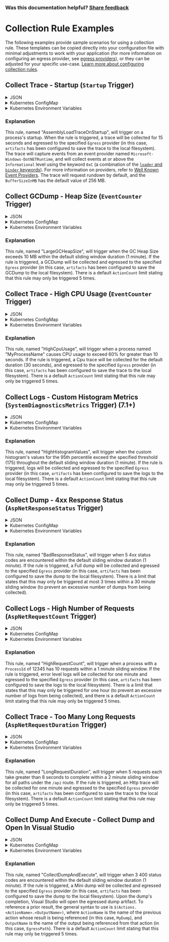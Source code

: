 
### Was this documentation helpful? [Share feedback](https://www.research.net/r/DGDQWXH?src=documentation%2Fcollectionrules%2Fcollectionruleexamples)

# Collection Rule Examples

The following examples provide sample scenarios for using a collection rule. These templates can be copied directly into your configuration file with minimal adjustments to work with your application (for more information on configuring an egress provider, see [egress providers](../configuration/egress-configuration.md)), or they can be adjusted for your specific use-case. [Learn more about configuring collection rules](collectionrules.md).

## Collect Trace - Startup (`Startup` Trigger)

<details>
  <summary>JSON</summary>

  ```json
  {
    "AssemblyLoadTraceOnStartup": {
      "Trigger": {
        "Type": "Startup"
      },
      "Actions": [
        {
          "Type": "CollectTrace",
          "Settings": {
            "Providers": [{
                "Name": "Microsoft-Windows-DotNETRuntime",
                "EventLevel": "Informational",
                "Keywords": "0xC"
            }],
            "Duration": "00:00:15",
            "Egress": "artifacts"
          }
        }
      ]
    }
  }
  ```
</details>

<details>
  <summary>Kubernetes ConfigMap</summary>
  
  ```yaml
  CollectionRules__AssemblyLoadTraceOnStartup__Trigger__Type: "Startup"
  CollectionRules__AssemblyLoadTraceOnStartup__Actions__0__Type: "CollectTrace"
  CollectionRules__AssemblyLoadTraceOnStartup__Actions__0__Settings__Providers__0__Name: "Microsoft-Windows-DotNETRuntime"
  CollectionRules__AssemblyLoadTraceOnStartup__Actions__0__Settings__Providers__0__EventLevel: "Informational"
  CollectionRules__AssemblyLoadTraceOnStartup__Actions__0__Settings__Providers__0__Keywords: "0xC"
  CollectionRules__AssemblyLoadTraceOnStartup__Actions__0__Settings__Duration: "00:00:15"
  CollectionRules__AssemblyLoadTraceOnStartup__Actions__0__Settings__Egress: "artifacts"
  ```
</details>

<details>
  <summary>Kubernetes Environment Variables</summary>
  
  ```yaml
  - name: DotnetMonitor_CollectionRules__AssemblyLoadTraceOnStartup__Trigger__Type
    value: "Startup"
  - name: DotnetMonitor_CollectionRules__AssemblyLoadTraceOnStartup__Actions__0__Type
    value: "CollectTrace"
  - name: DotnetMonitor_CollectionRules__AssemblyLoadTraceOnStartup__Actions__0__Settings__Providers__0__Name
    value: "Microsoft-Windows-DotNETRuntime"
  - name: DotnetMonitor_CollectionRules__AssemblyLoadTraceOnStartup__Actions__0__Settings__Providers__0__EventLevel
    value: "Informational"
  - name: DotnetMonitor_CollectionRules__AssemblyLoadTraceOnStartup__Actions__0__Settings__Providers__0__Keywords
    value: "0xC"
  - name: DotnetMonitor_CollectionRules__AssemblyLoadTraceOnStartup__Actions__0__Settings__Duration
    value: "00:00:15"
  - name: DotnetMonitor_CollectionRules__AssemblyLoadTraceOnStartup__Actions__0__Settings__Egress
    value: "artifacts"
  ```
</details>

### Explanation

This rule, named "AssemblyLoadTraceOnStartup", will trigger on a process's startup. When the rule is triggered, a trace will be collected for 15 seconds and egressed to the specified `Egress` provider (in this case, `artifacts` has been configured to save the trace to the local filesystem). The trace will capture events from an event provider named `Microsoft-Windows-DotNETRuntime`, and will collect events at or above the `Informational` level using the keyword `0xC` (a combination of the [`loader` and `binder` keywords](https://learn.microsoft.com/dotnet/fundamentals/diagnostics/runtime-loader-binder-events)). For more information on providers, refer to [Well Known Event Providers](https://docs.microsoft.com/dotnet/core/diagnostics/well-known-event-providers). The trace will request rundown by default, and the `BufferSizeInMB` has the default value of 256 MB.

## Collect GCDump - Heap Size (`EventCounter` Trigger)

<details>
  <summary>JSON</summary>

  ```json
  {
    "LargeGCHeapSize": {
      "Trigger": {
        "Type": "EventCounter",
        "Settings": {
          "ProviderName": "System.Runtime",
          "CounterName": "gc-heap-size",
          "GreaterThan": 10
        }
      },
      "Actions": [
        {
          "Type": "CollectGCDump",
          "Settings": {
            "Egress": "artifacts"
          }
        }
      ]
    }
  }
  ```
</details>

<details>
  <summary>Kubernetes ConfigMap</summary>
  
  ```yaml
  CollectionRules__LargeGCHeapSize__Trigger__Type: "EventCounter"
  CollectionRules__LargeGCHeapSize__Trigger__Settings__ProviderName: "System.Runtime"
  CollectionRules__LargeGCHeapSize__Trigger__Settings__CounterName: "gc-heap-size"
  CollectionRules__LargeGCHeapSize__Trigger__Settings__GreaterThan: "10"
  CollectionRules__LargeGCHeapSize__Actions__0__Type: "CollectGCDump"
  CollectionRules__LargeGCHeapSize__Actions__0__Settings__Egress: "artifacts"
  ```
</details>

<details>
  <summary>Kubernetes Environment Variables</summary>
  
  ```yaml
  - name: DotnetMonitor_CollectionRules__LargeGCHeapSize__Trigger__Type
    value: "EventCounter"
  - name: DotnetMonitor_CollectionRules__LargeGCHeapSize__Trigger__Settings__ProviderName
    value: "System.Runtime"
  - name: DotnetMonitor_CollectionRules__LargeGCHeapSize__Trigger__Settings__CounterName
    value: "gc-heap-size"
  - name: DotnetMonitor_CollectionRules__LargeGCHeapSize__Trigger__Settings__GreaterThan
    value: "10"
  - name: DotnetMonitor_CollectionRules__LargeGCHeapSize__Actions__0__Type
    value: "CollectGCDump"
  - name: DotnetMonitor_CollectionRules__LargeGCHeapSize__Actions__0__Settings__Egress
    value: "artifacts"
  ```
</details>

### Explanation

This rule, named "LargeGCHeapSize", will trigger when the GC Heap Size exceeds 10 MB within the default sliding window duration (1 minute). If the rule is triggered, a GCDump will be collected and egressed to the specified `Egress` provider (in this case, `artifacts` has been configured to save the GCDump to the local filesystem). There is a default `ActionCount` limit stating that this rule may only be triggered 5 times.

## Collect Trace - High CPU Usage (`EventCounter` Trigger)

<details>
  <summary>JSON</summary>

  ```json
  {
    "HighCpuUsage": {
      "Trigger": {
        "Type": "EventCounter",
        "Settings": {
          "ProviderName": "System.Runtime",
          "CounterName": "cpu-usage",
          "GreaterThan": 60,
          "SlidingWindowDuration": "00:00:10"
        }
      },
      "Actions": [
        {
          "Type": "CollectTrace",
          "Settings": {
            "Profile": "Cpu",
            "Egress": "artifacts"
          }
        }
      ],
      "Filters": [
        {
          "Key": "ProcessName",
          "Value": "MyProcessName"
        }
      ]
    }
  }
  ```  
</details>

<details>
  <summary>Kubernetes ConfigMap</summary>
  
  ```yaml
  CollectionRules__HighCpuUsage__Trigger__Type: "EventCounter"
  CollectionRules__HighCpuUsage__Trigger__Settings__ProviderName: "System.Runtime"
  CollectionRules__HighCpuUsage__Trigger__Settings__CounterName: "cpu-usage"
  CollectionRules__HighCpuUsage__Trigger__Settings__GreaterThan: "60"
  CollectionRules__HighCpuUsage__Trigger__Settings__SlidingWindowDuration: "00:00:10"
  CollectionRules__HighCpuUsage__Actions__0__Type: "CollectTrace"
  CollectionRules__HighCpuUsage__Actions__0__Settings__Profile: "Cpu"
  CollectionRules__HighCpuUsage__Actions__0__Settings__Egress: "artifacts"
  CollectionRules__HighCpuUsage__Filters__0__Key: "ProcessName"
  CollectionRules__HighCpuUsage__Filters__0__Value: "MyProcessName"
  ```
</details>

<details>
  <summary>Kubernetes Environment Variables</summary>
  
  ```yaml
  - name: DotnetMonitor_CollectionRules__HighCpuUsage__Trigger__Type
    value: "EventCounter"
  - name: DotnetMonitor_CollectionRules__HighCpuUsage__Trigger__Settings__ProviderName
    value: "System.Runtime"
  - name: DotnetMonitor_CollectionRules__HighCpuUsage__Trigger__Settings__CounterName
    value: "cpu-usage"
  - name: DotnetMonitor_CollectionRules__HighCpuUsage__Trigger__Settings__GreaterThan
    value: "60"
  - name: DotnetMonitor_CollectionRules__HighCpuUsage__Trigger__Settings__SlidingWindowDuration
    value: "00:00:10"
  - name: DotnetMonitor_CollectionRules__HighCpuUsage__Actions__0__Type
    value: "CollectTrace"
  - name: DotnetMonitor_CollectionRules__HighCpuUsage__Actions__0__Settings__Profile
    value: "Cpu"
  - name: DotnetMonitor_CollectionRules__HighCpuUsage__Actions__0__Settings__Egress
    value: "artifacts"
  - name: DotnetMonitor_CollectionRules__HighCpuUsage__Filters__0__Key
    value: "ProcessName"
  - name: DotnetMonitor_CollectionRules__HighCpuUsage__Filters__0__Value
    value: "MyProcessName"
  ```
</details>

### Explanation

This rule, named "HighCpuUsage", will trigger when a process named "MyProcessName" causes CPU usage to exceed 60% for greater than 10 seconds. If the rule is triggered, a Cpu trace will be collected for the default duration (30 seconds), and egressed to the specified `Egress` provider (in this case, `artifacts` has been configured to save the trace to the local filesystem). There is a default `ActionCount` limit stating that this rule may only be triggered 5 times.

## Collect Logs - Custom Histogram Metrics (`SystemDiagnosticsMetrics` Trigger) (7.1+)

<details>
  <summary>JSON</summary>

  ```json
  {
    "HighHistogramValues": {
      "Trigger": {
        "Type": "SystemDiagnosticsMetrics",
        "Settings": {
          "MeterName": "MyCustomMeter",
          "InstrumentName": "MyCustomHistogram",
          "HistogramPercentile": "95",
          "GreaterThan": 175
        }
      },
      "Actions": [
        {
          "Type": "CollectLogs",
          "Settings": {
            "Egress": "artifacts",
            "DefaultLevel": "Warning",
            "UseAppFilters": false,
            "Duration": "00:00:30"
          }
        }
      ]
    }
  }
  ```
</details>

<details>
  <summary>Kubernetes ConfigMap</summary>

  ```yaml
  CollectionRules__HighHistogramValues__Trigger__Type: "SystemDiagnosticsMetrics"
  CollectionRules__HighHistogramValues__Trigger__Settings__MeterName: "MyCustomMeter"
  CollectionRules__HighHistogramValues__Trigger__Settings__InstrumentName: "MyCustomHistogram"
  CollectionRules__HighHistogramValues__Trigger__Settings__HistogramPercentile: "95"
  CollectionRules__HighHistogramValues__Trigger__Settings__GreaterThan: "175"
  CollectionRules__HighHistogramValues__Actions__0__Type: "CollectLogs"
  CollectionRules__HighHistogramValues__Actions__0__Settings__Egress: "artifacts"
  CollectionRules__HighHistogramValues__Actions__0__Settings__DefaultLevel: "Warning"
  CollectionRules__HighHistogramValues__Actions__0__Settings__UseAppFilters: "false"
  CollectionRules__HighHistogramValues__Actions__0__Settings__Duration: "00:00:30"
  ```
</details>

<details>
  <summary>Kubernetes Environment Variables</summary>

  ```yaml
  - name: DotnetMonitor_CollectionRules__HighHistogramValues__Trigger__Type
    value: "SystemDiagnosticsMetrics"
  - name: DotnetMonitor_CollectionRules__HighHistogramValues__Trigger__Settings_MeterName
    value: "MyCustomMeter"
  - name: DotnetMonitor_CollectionRules__HighHistogramValues__Trigger__Settings__InstrumentName
    value: "MyCustomHistogram"
  - name: DotnetMonitor_CollectionRules__HighHistogramValues__Trigger__Settings__HistogramPercentile
    value: "95"
  - name: DotnetMonitor_CollectionRules__HighHistogramValues__Trigger__Settings__GreaterThan
    value: "175"
  - name: DotnetMonitor_CollectionRules__HighHistogramValues__Actions__0__Type
    value: "CollectLogs"
  - name: DotnetMonitor_CollectionRules__HighHistogramValues__Actions__0__Settings__Egress
    value: "artifacts"
  - name: DotnetMonitor_CollectionRules__HighHistogramValues__Actions__0__Settings__DefaultLevel
    value: "Warning"
  - name: DotnetMonitor_CollectionRules__HighHistogramValues__Actions__0__Settings__UseAppFilters
    value: "false"
  - name: DotnetMonitor_CollectionRules__HighHistogramValues__Actions__0__Settings__Duration
    value: "00:00:30"    
  ```
</details>

### Explanation

This rule, named "HighHistogramValues", will trigger when the custom histogram's values for the 95th percentile exceed the specified threshold (175) throughout the default sliding window duration (1 minute). If the rule is triggered, logs will be collected and egressed to the specified `Egress` provider (in this case, `artifacts` has been configured to save the logs to the local filesystem). There is a default `ActionCount` limit stating that this rule may only be triggered 5 times.

## Collect Dump - 4xx Response Status (`AspNetResponseStatus` Trigger)

<details>
  <summary>JSON</summary>

  ```json
  {
    "BadResponseStatus": {
      "Trigger": {
        "Type": "AspNetResponseStatus",
        "Settings": {
          "ResponseCount": 5,
          "StatusCodes": [
            "400-499"
          ]
        }
      },
      "Actions": [
        {
          "Type": "CollectDump",
          "Settings": {
            "Egress": "artifacts",
            "Type": "Full"
          }
        }
      ],
      "Limits": {
        "ActionCount": 3,
        "ActionCountSlidingWindowDuration": "00:30:00"
      }
    }
  }
  ```
</details>

<details>
  <summary>Kubernetes ConfigMap</summary>
  
  ```yaml
  CollectionRules__BadResponseStatus__Trigger__Type: "AspNetResponseStatus"
  CollectionRules__BadResponseStatus__Trigger__Settings__ResponseCount: "5"
  CollectionRules__BadResponseStatus__Trigger__Settings__StatusCodes__0: "400-499"
  CollectionRules__BadResponseStatus__Actions__0__Type: "CollectDump"
  CollectionRules__BadResponseStatus__Actions__0__Settings__Egress: "artifacts"
  CollectionRules__BadResponseStatus__Actions__0__Settings__Type: "Full"
  CollectionRules__BadResponseStatus__Limits__ActionCount: "3"
  CollectionRules__BadResponseStatus__Limits__ActionCountSlidingWindowDuration: "00:30:00"
  ```
</details>

<details>
  <summary>Kubernetes Environment Variables</summary>
  
  ```yaml
  - name: DotnetMonitor_CollectionRules__BadResponseStatus__Trigger__Type
    value: "AspNetResponseStatus"
  - name: DotnetMonitor_CollectionRules__BadResponseStatus__Trigger__Settings__ResponseCount
    value: "5"
  - name: DotnetMonitor_CollectionRules__BadResponseStatus__Trigger__Settings__StatusCodes__0
    value: "400-499"
  - name: DotnetMonitor_CollectionRules__BadResponseStatus__Actions__0__Type
    value: "CollectDump"
  - name: DotnetMonitor_CollectionRules__BadResponseStatus__Actions__0__Settings__Egress
    value: "artifacts"
  - name: DotnetMonitor_CollectionRules__BadResponseStatus__Actions__0__Settings__Type
    value: "Full"
  - name: DotnetMonitor_CollectionRules__BadResponseStatus__Limits__ActionCount
    value: "3"
  - name: DotnetMonitor_CollectionRules__BadResponseStatus__Limits__ActionCountSlidingWindowDuration
    value: "00:30:00"
  ```
</details>

### Explanation

This rule, named "BadResponseStatus", will trigger when 5 4xx status codes are encountered within the default sliding window duration (1 minute). If the rule is triggered, a Full dump will be collected and egressed to the specified `Egress` provider (in this case, `artifacts` has been configured to save the dump to the local filesystem). There is a limit that states that this may only be triggered at most 3 times within a 30 minute sliding window (to prevent an excessive number of dumps from being collected).

## Collect Logs - High Number of Requests (`AspNetRequestCount` Trigger)

<details>
  <summary>JSON</summary>

  ```json
  {
    "HighRequestCount": {
      "Filters": [
        {
          "Key": "ProcessId",
          "Value": "12345",
          "MatchType": "Exact"
        }
      ],
      "Trigger": {
        "Type": "AspNetRequestCount",
        "Settings": {
          "RequestCount": 10,
          "SlidingWindowDuration": "00:01:00"
        }
      },
      "Actions": [
        {
          "Type": "CollectLogs",
          "Settings": {
            "Egress": "artifacts",
            "DefaultLevel": "Error",
            "UseAppFilters": false,
            "Duration": "00:01:00"
          }
        }
      ],
      "Limits": {
        "RuleDuration": "01:00:00"
      }
    }
  }
  ```
</details>

<details>
  <summary>Kubernetes ConfigMap</summary>
    
  ```yaml
  CollectionRules__HighRequestCount__Filters__0__Key: "ProcessId"
  CollectionRules__HighRequestCount__Filters__0__Value: "12345"
  CollectionRules__HighRequestCount__Filters__0__MatchType: "Exact"
  CollectionRules__HighRequestCount__Trigger__Type: "AspNetRequestCount"
  CollectionRules__HighRequestCount__Trigger__Settings__RequestCount: "10"
  CollectionRules__HighRequestCount__Trigger__Settings__SlidingWindowDuration: "00:01:00"
  CollectionRules__HighRequestCount__Actions__0__Type: "CollectLogs"
  CollectionRules__HighRequestCount__Actions__0__Settings__Egress: "artifacts"
  CollectionRules__HighRequestCount__Actions__0__Settings__DefaultLevel: "Error"
  CollectionRules__HighRequestCount__Actions__0__Settings__UseAppFilters: "false"
  CollectionRules__HighRequestCount__Actions__0__Settings__Duration: "00:01:00"
  CollectionRules__HighRequestCount__Limits__RuleDuration: "01:00:00"
  ```
</details>

<details>
  <summary>Kubernetes Environment Variables</summary>
  
  ```yaml
  - name: DotnetMonitor_CollectionRules__HighRequestCount__Filters__0__Key
    value: "ProcessId"
  - name: DotnetMonitor_CollectionRules__HighRequestCount__Filters__0__Value
    value: "12345"
  - name: DotnetMonitor_CollectionRules__HighRequestCount__Filters__0__MatchType
    value: "Exact"
  - name: DotnetMonitor_CollectionRules__HighRequestCount__Trigger__Type
    value: "AspNetRequestCount"
  - name: DotnetMonitor_CollectionRules__HighRequestCount__Trigger__Settings__RequestCount
    value: "10"
  - name: DotnetMonitor_CollectionRules__HighRequestCount__Trigger__Settings__SlidingWindowDuration
    value: "00:01:00"
  - name: DotnetMonitor_CollectionRules__HighRequestCount__Actions__0__Type
    value: "CollectLogs"
  - name: DotnetMonitor_CollectionRules__HighRequestCount__Actions__0__Settings__Egress
    value: "artifacts"
  - name: DotnetMonitor_CollectionRules__HighRequestCount__Actions__0__Settings__DefaultLevel
    value: "Error"
  - name: DotnetMonitor_CollectionRules__HighRequestCount__Actions__0__Settings__UseAppFilters
    value: "false"
  - name: DotnetMonitor_CollectionRules__HighRequestCount__Actions__0__Settings__Duration
    value: "00:01:00"
  - name: DotnetMonitor_CollectionRules__HighRequestCount__Limits__RuleDuration
    value: "01:00:00"
  ```
</details>

### Explanation

This rule, named "HighRequestCount", will trigger when a process with a `ProcessId` of 12345 has 10 requests within a 1 minute sliding window. If the rule is triggered, error level logs will be collected for one minute and egressed to the specified `Egress` provider (in this case, `artifacts` has been configured to save the logs to the local filesystem). There is a limit that states that this may only be triggered for one hour (to prevent an excessive number of logs from being collected), and there is a default `ActionCount` limit stating that this rule may only be triggered 5 times.
    
## Collect Trace - Too Many Long Requests (`AspNetRequestDuration` Trigger)

<details>
  <summary>JSON</summary>

  ```json
  {
    "LongRequestDuration": {
      "Trigger": {
        "Type": "AspNetRequestDuration",
        "Settings": {
          "RequestCount": 5,
          "RequestDuration": "00:00:08",
          "SlidingWindowDuration": "00:02:00",
          "IncludePaths": [ "/api/**/*" ]
        }
      },
      "Actions": [
        {
          "Type": "CollectTrace",
          "Settings": {
            "Profile": "Http",
            "Egress": "artifacts",
            "Duration": "00:01:00"
          }
        }
      ]
    }
  }
  ```  
</details>

<details>
  <summary>Kubernetes ConfigMap</summary>
  
  ```yaml
  CollectionRules__LongRequestDuration__Trigger__Type: "AspNetRequestDuration"
  CollectionRules__LongRequestDuration__Trigger__Settings__RequestCount: "5"
  CollectionRules__LongRequestDuration__Trigger__Settings__RequestDuration: "00:00:08"
  CollectionRules__LongRequestDuration__Trigger__Settings__SlidingWindowDuration: "00:02:00"
  CollectionRules__LongRequestDuration__Trigger__Settings__IncludePaths__0: "/api/**/*"
  CollectionRules__LongRequestDuration__Actions__0__Type: "CollectTrace"
  CollectionRules__LongRequestDuration__Actions__0__Settings__Profile: "Http"
  CollectionRules__LongRequestDuration__Actions__0__Settings__Egress: "artifacts"
  CollectionRules__LongRequestDuration__Actions__0__Settings__Duration: "00:01:00"
  ```
</details>

<details>
  <summary>Kubernetes Environment Variables</summary>
  
  ```yaml
  - name: DotnetMonitor_CollectionRules__LongRequestDuration__Trigger__Type
    value: "AspNetRequestDuration"
  - name: DotnetMonitor_CollectionRules__LongRequestDuration__Trigger__Settings__RequestCount
    value: "5"
  - name: DotnetMonitor_CollectionRules__LongRequestDuration__Trigger__Settings__RequestDuration
    value: "00:00:08"
  - name: DotnetMonitor_CollectionRules__LongRequestDuration__Trigger__Settings__SlidingWindowDuration
    value: "00:02:00"
  - name: DotnetMonitor_CollectionRules__LongRequestDuration__Trigger__Settings__IncludePaths__0
    value: "/api/**/*"
  - name: DotnetMonitor_CollectionRules__LongRequestDuration__Actions__0__Type
    value: "CollectTrace"
  - name: DotnetMonitor_CollectionRules__LongRequestDuration__Actions__0__Settings__Profile
    value: "Http"
  - name: DotnetMonitor_CollectionRules__LongRequestDuration__Actions__0__Settings__Egress
    value: "artifacts"
  - name: DotnetMonitor_CollectionRules__LongRequestDuration__Actions__0__Settings__Duration
    value: "00:01:00"
  ```
</details>

### Explanation

This rule, named "LongRequestDuration", will trigger when 5 requests each take greater than 8 seconds to complete within a 2 minute sliding window for all paths under the `/api` route. If the rule is triggered, an Http trace will be collected for one minute and egressed to the specified `Egress` provider (in this case, `artifacts` has been configured to save the trace to the local filesystem). There is a default `ActionCount` limit stating that this rule may only be triggered 5 times.

## Collect Dump And Execute - Collect Dump and Open In Visual Studio

<details>
  <summary>JSON</summary>

  ```json
  {
    "CollectDumpAndExecute": {
      "Trigger": {
        "Type": "AspNetResponseStatus",
        "Settings": {
          "ResponseCount": 3,
          "StatusCodes": [
            "400"
          ]
        }
      },
      "Actions": [
        {
          "Name": "MyDump",
          "Type": "CollectDump",
          "Settings": {
            "Egress": "artifacts",
            "Type": "Mini"
          },
          "WaitForCompletion": true
        },
        {
          "Type": "Execute",
          "Settings": {
            "Path": "C:\\Program Files\\Microsoft Visual Studio\\2022\\Preview\\Common7\\IDE\\devenv.exe",
            "Arguments": "\"$(Actions.MyDump.EgressPath)\""
          }
        }
      ]
    }
  }
  ```
</details>

<details>
  <summary>Kubernetes ConfigMap</summary>
  
  ```yaml
  CollectionRules__CollectDumpAndExecute__Trigger__Type: "AspNetResponseStatus"
  CollectionRules__CollectDumpAndExecute__Trigger__Settings__ResponseCount: "3"
  CollectionRules__CollectDumpAndExecute__Trigger__Settings__StatusCodes__0: "400"
  CollectionRules__CollectDumpAndExecute__Actions__0__Name: "MyDump"
  CollectionRules__CollectDumpAndExecute__Actions__0__Type: "CollectDump"
  CollectionRules__CollectDumpAndExecute__Actions__0__Settings__Egress: "artifacts"
  CollectionRules__CollectDumpAndExecute__Actions__0__Settings__Type: "Mini"
  CollectionRules__CollectDumpAndExecute__Actions__0__WaitForCompletion: "true"
  CollectionRules__CollectDumpAndExecute__Actions__1__Type: "Execute"
  CollectionRules__CollectDumpAndExecute__Actions__1__Settings__Path: "C:\\Program Files\\Microsoft Visual Studio\\2022\\Preview\\Common7\\IDE\\devenv.exe"
  CollectionRules__CollectDumpAndExecute__Actions__1__Settings__Arguments: "\"$(Actions.MyDump.EgressPath)\""
  ```
</details>

<details>
  <summary>Kubernetes Environment Variables</summary>
  
  ```yaml
  - name: DotnetMonitor_CollectionRules__CollectDumpAndExecute__Trigger__Type
    value: "AspNetResponseStatus"
  - name: DotnetMonitor_CollectionRules__CollectDumpAndExecute__Trigger__Settings__ResponseCount
    value: "3"
  - name: DotnetMonitor_CollectionRules__CollectDumpAndExecute__Trigger__Settings__StatusCodes__0
    value: "400"
  - name: DotnetMonitor_CollectionRules__CollectDumpAndExecute__Actions__0__Name
    value: "MyDump"
  - name: DotnetMonitor_CollectionRules__CollectDumpAndExecute__Actions__0__Type
    value: "CollectDump"
  - name: DotnetMonitor_CollectionRules__CollectDumpAndExecute__Actions__0__Settings__Egress
    value: "artifacts"
  - name: DotnetMonitor_CollectionRules__CollectDumpAndExecute__Actions__0__Settings__Type
    value: "Mini"
  - name: DotnetMonitor_CollectionRules__CollectDumpAndExecute__Actions__0__WaitForCompletion
    value: "true"
  - name: DotnetMonitor_CollectionRules__CollectDumpAndExecute__Actions__1__Type
    value: "Execute"
  - name: DotnetMonitor_CollectionRules__CollectDumpAndExecute__Actions__1__Settings__Path
    value: "C:\\Program Files\\Microsoft Visual Studio\\2022\\Preview\\Common7\\IDE\\devenv.exe"
  - name: DotnetMonitor_CollectionRules__CollectDumpAndExecute__Actions__1__Settings__Arguments
    value: "\"$(Actions.MyDump.EgressPath)\""
  ```
</details>

### Explanation

This rule, named "CollectDumpAndExecute", will trigger when 3 400 status codes are encountered within the default sliding window duration (1 minute). If the rule is triggered, a Mini dump will be collected and egressed to the specified `Egress` provider (in this case, `artifacts` has been configured to save the dump to the local filesystem). Upon the dump's completion, Visual Studio will open the egressed dump artifact. To reference a prior result, the general syntax to use is `$(Actions.<ActionName>.<OutputName>)`, where `ActionName` is the name of the previous action whose result is being referenced (in this case, `MyDump`), and `OutputName` is the name of the output being referenced from that action (in this case, `EgressPath`). There is a default `ActionCount` limit stating that this rule may only be triggered 5 times.
